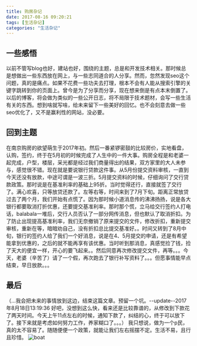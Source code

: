 ```yaml
---
title: 购房杂记
date: 2017-08-16 09:20:21
tags: [生活杂记]
categories: "生活杂记"
---
```

## 一些感悟
以前不管写blog也好，建站也好，围绕的主题，总是和开发技术相关。那时候总是想做出一些东西放在网上，与一些志同道合的人分享。然而，忽然发现seo这个问题，真的是痛点。如果不花费一些功夫去打理，根本不会有人能从搜索引擎的关键字跳转到你的页面上。曾今是为了分享而分享，现在想来倒是有点本末倒置了。以后的博客，将会做为类似的一些公开日志，将不局限于技术题材，会写一些生活有关的东西。想到啥就写啥，给未来留下一些美好的回忆。也不会刻意去做一些seo优化了，又不是赢利性的网站，没必要。
<!--more-->
## 回到主题
在南京购房的欲望萌生于2017年初。然后一番紧锣密鼓的比较房价，实地看盘，认购，签约，终于在5月初的时候完成了人生中的一件大事。购房全程是和老婆一起完成，户型，楼层，采光都是经过我们商量得出的结果，双方家里的大人未参与，感觉很不错。现在就是要说银行贷款这件事。从5月份提交资料审核，一直到今天还没有放款，中途可谓是一波三折。5月提交资料的时候，仔细询问了交行贷款政策。那时说是在基准利率的基础上95折。当时觉得还行，直接就签了交行了。满心欢喜，只等放贷还款了。左等右等，时间来到了7月下旬。距离正常放贷过去了两个月，我们开始有点慌了。因为那时候小道消息传的沸沸扬扬，说是各大银行都要取消打折优惠，还要提交基准利率。那时那个慌，立马给交行签约人打电话，balabala一堆后，交行人员否认了一部分网传消息，但也默认了取消折扣。为了防止出现提高基准利率，我们无奈撤销了原来提交的文件，修改折扣，重新提交审核，重新在等，暗暗劝自己，没有折扣总比提交基准好。。时间又转到了8月中旬，银行的签约人给了我们一个好消息，说是在4、5月提交的申请，还是有希望能拿到优惠的，之后的就不能再享有该优惠。当时听到那消息，真感觉捡了钱，捡了天大的便宜一样，开心的要飞起来。。然后同意再次修改提交文件，再等。。。今天，老婆（辛苦了）请了一个假，再次跑去了银行补写资料了。。。但愿事情能早点结束，早日放款。。。
## 最后
（...我会把未来的事情放到这边，结束这篇文章。预留一个坑。--update--2017年8月18日13:19:36 好吧，没想到这么快，看来还是比较靠谱的，从修改到下款花了两天时间。今天上午11点左右的时候，通知下款了，纠结的心，终于可以放下了。接下来就是考虑如何努力工作，养家糊口了。。。）
我只想说，做为一个p民，真的太不容易了。随随便便一个政策，就能让我们左右摇摆不定。生活不易，且行且珍惜。
![boat](http://oughko11e.bkt.clouddn.com/boat.jpg)
